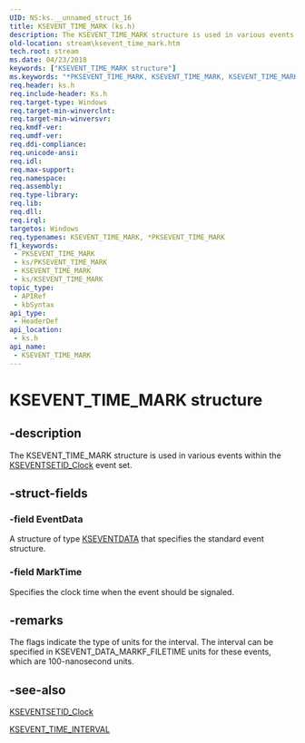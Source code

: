 ```yaml
---
UID: NS:ks.__unnamed_struct_16
title: KSEVENT_TIME_MARK (ks.h)
description: The KSEVENT_TIME_MARK structure is used in various events within the KSEVENTSETID_Clock event set.
old-location: stream\ksevent_time_mark.htm
tech.root: stream
ms.date: 04/23/2018
keywords: ["KSEVENT_TIME_MARK structure"]
ms.keywords: "*PKSEVENT_TIME_MARK, KSEVENT_TIME_MARK, KSEVENT_TIME_MARK structure [Streaming Media Devices], PKSEVENT_TIME_MARK, PKSEVENT_TIME_MARK structure pointer [Streaming Media Devices], ks-struct_66e60015-261c-4e6d-a58f-dab8d50cf4d6.xml, ks/KSEVENT_TIME_MARK, ks/PKSEVENT_TIME_MARK, stream.ksevent_time_mark"
req.header: ks.h
req.include-header: Ks.h
req.target-type: Windows
req.target-min-winverclnt: 
req.target-min-winversvr: 
req.kmdf-ver: 
req.umdf-ver: 
req.ddi-compliance: 
req.unicode-ansi: 
req.idl: 
req.max-support: 
req.namespace: 
req.assembly: 
req.type-library: 
req.lib: 
req.dll: 
req.irql: 
targetos: Windows
req.typenames: KSEVENT_TIME_MARK, *PKSEVENT_TIME_MARK
f1_keywords:
 - PKSEVENT_TIME_MARK
 - ks/PKSEVENT_TIME_MARK
 - KSEVENT_TIME_MARK
 - ks/KSEVENT_TIME_MARK
topic_type:
 - APIRef
 - kbSyntax
api_type:
 - HeaderDef
api_location:
 - ks.h
api_name:
 - KSEVENT_TIME_MARK
---
```


# KSEVENT_TIME_MARK structure


## -description

The KSEVENT_TIME_MARK structure is used in various events within the <a href="/windows-hardware/drivers/stream/kseventsetid-clock">KSEVENTSETID_Clock</a> event set.

## -struct-fields

### -field EventData

A structure of type <a href="/windows-hardware/drivers/ddi/ks/ns-ks-kseventdata">KSEVENTDATA</a> that specifies the standard event structure.

### -field MarkTime

Specifies the clock time when the event should be signaled.

## -remarks

The flags indicate the type of units for the interval. The interval can be specified in KSEVENT_DATA_MARKF_FILETIME units for these events, which are 100-nanosecond units.

## -see-also

<a href="/windows-hardware/drivers/stream/kseventsetid-clock">KSEVENTSETID_Clock</a>



<a href="/windows-hardware/drivers/ddi/ks/ns-ks-ksevent_time_interval">KSEVENT_TIME_INTERVAL</a>
